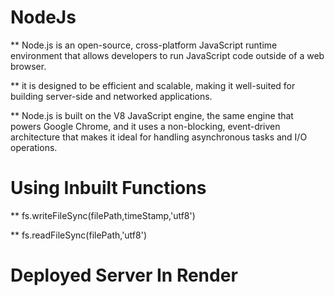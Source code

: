 # NodeJs 
** Node.js is an open-source, cross-platform JavaScript runtime environment that allows developers to run JavaScript code outside of a web browser.

** it is designed to be efficient and scalable, making it well-suited for building server-side and networked applications.

** Node.js is built on the V8 JavaScript engine, the same engine that powers Google Chrome, and it uses a non-blocking, event-driven architecture that makes it ideal for handling asynchronous tasks and I/O operations.

# Using Inbuilt Functions

** fs.writeFileSync(filePath,timeStamp,'utf8')

** fs.readFileSync(filePath,'utf8')

# Deployed Server In Render
